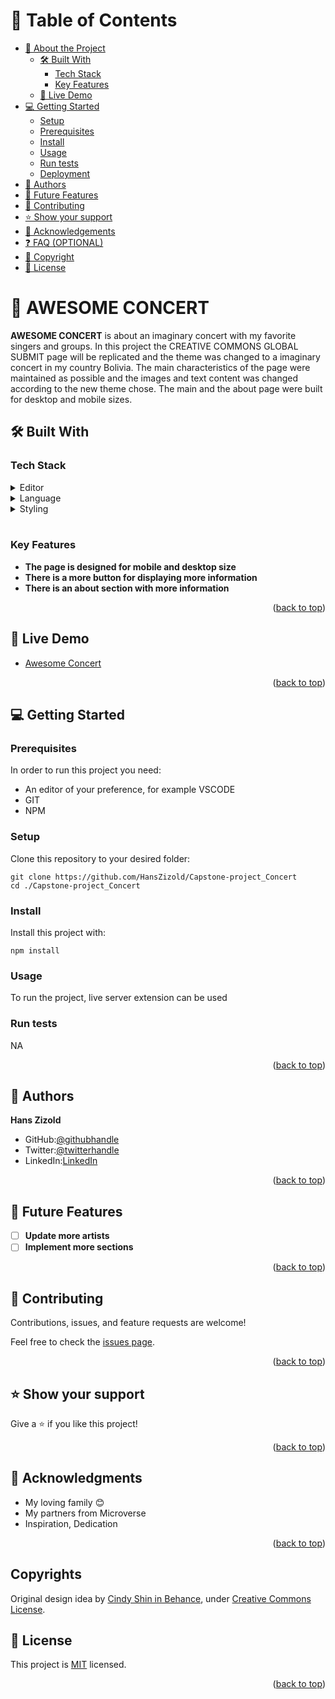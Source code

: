 <a name="readme-top"></a>

# 📗 Table of Contents

- [📖 About the Project](#about-project)
  - [🛠 Built With](#built-with)
    - [Tech Stack](#tech-stack)
    - [Key Features](#key-features)
  - [🚀 Live Demo](#live-demo)
- [💻 Getting Started](#getting-started)
  - [Setup](#setup)
  - [Prerequisites](#prerequisites)
  - [Install](#install)
  - [Usage](#usage)
  - [Run tests](#run-tests)
  - [Deployment](#triangular_flag_on_post-deployment)
- [👥 Authors](#authors)
- [🔭 Future Features](#future-features)
- [🤝 Contributing](#contributing)
- [⭐️ Show your support](#support)
- [🙏 Acknowledgements](#acknowledgements)
- [❓ FAQ (OPTIONAL)](#faq)
- [🙏 Copyright](#copyrights)
- [📝 License](#license)

<!-- PROJECT DESCRIPTION -->

# 📖 AWESOME CONCERT <a name="about-project"></a>

**AWESOME CONCERT** is about an imaginary concert with my favorite singers and groups.
In this project the CREATIVE COMMONS GLOBAL SUBMIT page will be replicated and the theme was changed to a imaginary concert in my country Bolivia.
The main characteristics of the page were maintained as possible and the images and text content was changed according to the new theme chose.
The main and the about page were built for desktop and mobile sizes.

## 🛠 Built With <a name="built-with"></a>

### Tech Stack <a name="tech-stack"></a>

<details>
  <summary>Editor</summary>
  <ul>
    <li><a href="https://code.visualstudio.com/">VSCODE Editor</a></li>
  </ul>
</details>
<details>
  <summary>Language</summary>
  <ul>
    <li><a href="https://www.javascript.com/">JavaScript</a></li>
  </ul>
</details>
<details>
<summary>Styling</summary>
  <ul>
    <li><a href="https://www.w3schools.com/css/default.asp">CSS</a></li>
  </ul>
</details>
<br>

### Key Features <a name="key-features"></a>

- **The page is designed for mobile and desktop size**
- **There is a more button for displaying more information**
- **There is an about section with more information**

<p align="right">(<a href="#readme-top">back to top</a>)</p>

## 🚀 Live Demo <a name="live-demo"></a>

- [Awesome Concert]( https://hanszizold.github.io/Capstone-project_Concert/)

<p align="right">(<a href="#readme-top">back to top</a>)</p>

<!-- GETTING STARTED -->

## 💻 Getting Started <a name="getting-started"></a>

### Prerequisites

In order to run this project you need:

- An editor of your preference, for example VSCODE
- GIT
- NPM

### Setup

Clone this repository to your desired folder:

    git clone https://github.com/HansZizold/Capstone-project_Concert
    cd ./Capstone-project_Concert

### Install

Install this project with:

    npm install

### Usage

To run the project, live server extension can be used

### Run tests

NA

<p align="right">(<a href="#readme-top">back to top</a>)</p>

## 👥 Authors <a name="authors"></a>

**Hans Zizold**

- GitHub:[@githubhandle](https://github.com/HansZizold) 
- Twitter:[@twitterhandle](https://twitter.com/hanzio27) 
- LinkedIn:[LinkedIn](https://www.linkedin.com/in/hans-paul-zizold-37129037/) 

<p align="right">(<a href="#readme-top">back to top</a>)</p>

<!-- FUTURE FEATURES -->

## 🔭 Future Features <a name="future-features"></a>

- [ ] **Update more artists**
- [ ] **Implement more sections**

<p align="right">(<a href="#readme-top">back to top</a>)</p>

## 🤝 Contributing <a name="contributing"></a>

Contributions, issues, and feature requests are welcome!

Feel free to check the [issues page](https://github.com/HansZizold/Capstone-project_Concert/issues).

<p align="right">(<a href="#readme-top">back to top</a>)</p>

## ⭐️ Show your support <a name="support"></a>

Give a ⭐️ if you like this project!

<p align="right">(<a href="#readme-top">back to top</a>)</p>

<!-- ACKNOWLEDGEMENTS -->

## 🙏 Acknowledgments <a name="acknowledgements"></a>

- My loving family 😊
- My partners from Microverse
- Inspiration, Dedication

<p align="right">(<a href="#readme-top">back to top</a>)</p>

<!-- COPYRIGHTS -->

## Copyrights <a name="copyrights"></a>

Original design idea by [Cindy Shin in Behance](https://www.behance.net/adagio07), under [Creative Commons License](https://creativecommons.org/licenses/by-nc/4.0/).

<!-- LICENSE -->

## 📝 License <a name="license"></a>

This project is [MIT](./LICENSE.md) licensed.

<p align="right">(<a href="#readme-top">back to top</a>)</p>
